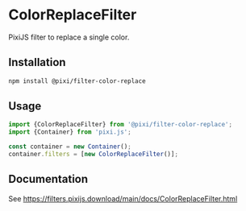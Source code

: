 # ColorReplaceFilter

PixiJS filter to replace a single color.

## Installation

```bash
npm install @pixi/filter-color-replace
```

## Usage

```js
import {ColorReplaceFilter} from '@pixi/filter-color-replace';
import {Container} from 'pixi.js';

const container = new Container();
container.filters = [new ColorReplaceFilter()];
```

## Documentation

See https://filters.pixijs.download/main/docs/ColorReplaceFilter.html